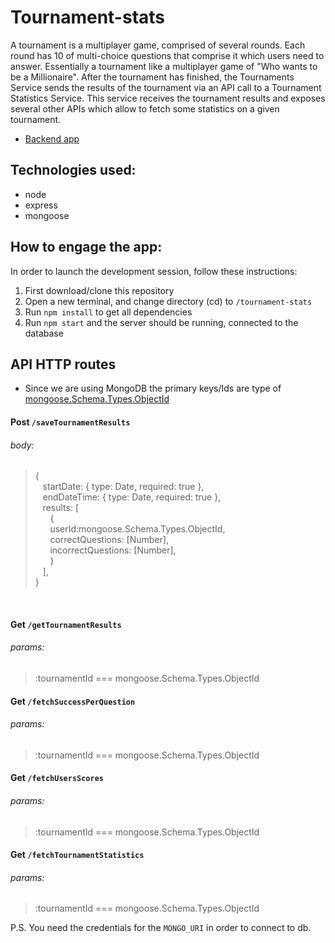 # Tournament-stats

A tournament is a multiplayer game, comprised of several rounds. Each round has 10 of multi-choice questions that comprise it which users need to answer. Essentially a tournament like a multiplayer game of "Who wants to be a Millionaire". After the tournament has finished, the Tournaments Service sends the results of the tournament via an API call to a Tournament Statistics Service. This service receives the tournament results and exposes several other APIs which allow to fetch some statistics on a given tournament.

* [Backend app](https://github.com/Danielg212/tournament-stats-/tree/master/api)


## Technologies used:
  - node
  - express
  - mongoose

## How to engage the app:


In order to launch the development session, follow these instructions:

1. First download/clone this repository
2. Open a new terminal, and change directory (cd) to `/tournament-stats`
3. Run `npm install` to get all dependencies
4. Run `npm start` and the server should be running, connected to the database


## API HTTP routes

* Since we are using MongoDB the primary keys/Ids are type of [mongoose.Schema.Types.ObjectId](https://docs.mongodb.com/manual/reference/bson-types/#std-label-objectid)

#### Post `/saveTournamentResults`

###### body:

> {<br />
&nbsp;&nbsp;   startDate: { type: Date, required: true },<br />
&nbsp;&nbsp; endDateTime: { type: Date, required: true },<br />
&nbsp;&nbsp; results: [<br />
&nbsp;&nbsp; &nbsp;&nbsp; {<br />
&nbsp;&nbsp; &nbsp;&nbsp; userId:mongoose.Schema.Types.ObjectId,<br />
&nbsp;&nbsp; &nbsp;&nbsp; correctQuestions: [Number],<br />
&nbsp;&nbsp; &nbsp;&nbsp; incorrectQuestions: [Number],<br />
&nbsp;&nbsp; &nbsp;&nbsp; }
&nbsp;&nbsp; <br />
> &nbsp;&nbsp; ],<br />
}<br />

<br>

#### Get `/getTournamentResults`

###### params:

> :tournamentId === mongoose.Schema.Types.ObjectId

#### Get `/fetchSuccessPerQuestion`

###### params:

> :tournamentId === mongoose.Schema.Types.ObjectId


#### Get `/fetchUsersScores`

###### params:

> :tournamentId === mongoose.Schema.Types.ObjectId


#### Get `/fetchTournamentStatistics`

###### params:

> :tournamentId === mongoose.Schema.Types.ObjectId

P.S. You need the credentials for the `MONGO_URI` in order to connect to db.
